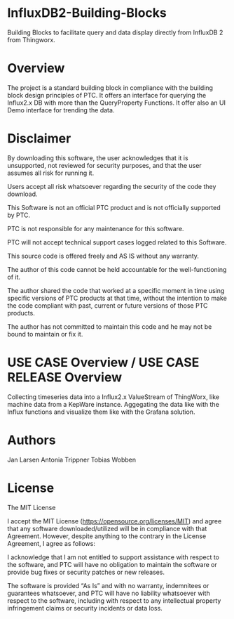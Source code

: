 # InfluxDB2-Building-Blocks
Building Blocks to facilitate query and data display directly from InfluxDB 2 from Thingworx.

# Overview 
The project is a standard building block in compliance with the building block design principles of PTC. 
It offers an interface for querying the Influx2.x DB with more than the QueryProperty Functions.
It offer also an UI Demo interface for trending the data. 

# Disclaimer
By downloading this software, the user acknowledges that it is unsupported, not reviewed for security purposes, and that the user assumes all risk for running it.

Users accept all risk whatsoever regarding the security of the code they download.

This Software is not an official PTC product and is not officially supported by PTC.

PTC is not responsible for any maintenance for this software.

PTC will not accept technical support cases logged related to this Software.

This source code is offered freely and AS IS without any warranty. 

The author of this code cannot be held accountable for the well-functioning of it.  

The author shared the code that worked at a specific moment in time using specific versions of PTC products at that time, without the intention to make the code compliant with past, current or future versions of those PTC products.  

The author has not committed to maintain this code and he may not be bound to maintain or fix it.

# USE CASE Overview / USE CASE RELEASE Overview
Collecting timeseries data into a Influx2.x ValueStream of ThingWorx, like machine data from a KepWare instance. Aggegating the data like with the Influx functions and visualize them like with the Grafana solution.

# Authors
Jan Larsen
Antonia Trippner
Tobias Wobben


# License
The MIT License

I accept the MIT License (https://opensource.org/licenses/MIT) and agree that any software downloaded/utilized will be in compliance with that Agreement. However, despite anything to the contrary in the License Agreement, I agree as follows:

I acknowledge that I am not entitled to support assistance with respect to the software, and PTC will have no obligation to maintain the software or provide bug fixes or security patches or new releases.

The software is provided “As Is” and with no warranty, indemnitees or guarantees whatsoever, and PTC will have no liability whatsoever with respect to the software, including with respect to any intellectual property infringement claims or security incidents or data loss.
